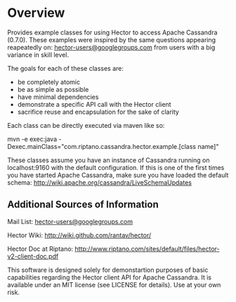 Overview
============
Provides example classes for using Hector to access Apache Cassandra (0.7.0).
These examples were inspired by the same questions appearing reapeatedly on: 
hector-users@googlegroups.com from users with a big variance in skill level. 

The goals for each of these classes are: 

* be completely atomic
* be as simple as possible 
* have minimal dependencies 
* demonstrate a specific API call with the Hector client 
* sacrifice reuse and encapsulation for the sake of clarity


Each class can be directly executed via maven like so: 

mvn -e exec:java -Dexec.mainClass="com.riptano.cassandra.hector.example.[class name]"

These classes assume you have an instance of Cassandra running on localhost:9160 with the default configuration. If this is one of the first times you have started Apache Cassandra, make sure you have loaded the default schema: http://wiki.apache.org/cassandra/LiveSchemaUpdates


Additional Sources of Information
----------------------------------
Mail List: hector-users@googlegroups.com

Hector Wiki: http://wiki.github.com/rantav/hector/

Hector Doc at Riptano: http://www.riptano.com/sites/default/files/hector-v2-client-doc.pdf

This software is designed solely for demonstartion purposes of basic capabilities regarding the Hector client API for Apache Cassandra. It is available under an MIT license (see LICENSE for details). Use at your own risk.

